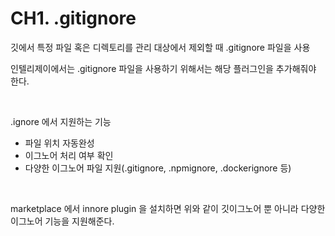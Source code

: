 # CH1. .gitignore 

깃에서 특정 파일 혹은 디렉토리를 관리 대상에서 제외할 때 .gitignore 파일을 사용

인텔리제이에서는 .gitignore 파일을 사용하기 위해서는 해당 플러그인을 추가해줘야 한다.

<br/>

.ignore 에서 지원하는 기능 

- 파일 위치 자동완성
- 이그노어 처리 여부 확인
- 다양한 이그노어 파일 지원(.gitignore, .npmignore, .dockerignore 등)

<br/>

marketplace 에서 innore plugin 을 설치하면 위와 같이 깃이그노어 뿐 아니라 다양한 이그노어 기능을 지원해준다.